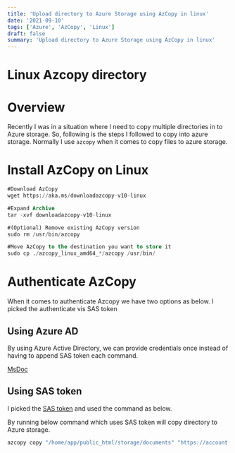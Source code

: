 ```yaml
---
title: 'Upload directory to Azure Storage using AzCopy in linux'
date: '2021-09-10'
tags: ['Azure', 'AzCopy', 'Linux']
draft: false
summary: 'Upload directory to Azure Storage using AzCopy in linux'
---
```


# Linux Azcopy directory

# Overview

Recently I was in a situation where I need to copy multiple directories in to Azure storage. So, following is the steps I followed to copy into azure storage. Normally I use `azcopy` when it comes to copy files to azure storage.

# Install AzCopy on Linux

```sql
#Download AzCopy
wget https://aka.ms/downloadazcopy-v10-linux

#Expand Archive
tar -xvf downloadazcopy-v10-linux

#(Optional) Remove existing AzCopy version
sudo rm /usr/bin/azcopy

#Move AzCopy to the destination you want to store it
sudo cp ./azcopy_linux_amd64_*/azcopy /usr/bin/
```

# Authenticate AzCopy

When it comes to authenticate Azcopy we have two options as below. I picked the authenticate vis SAS token

## Using Azure AD

By using Azure Active Directory, we can provide credentials once instead of having to append SAS token each command.

[MsDoc](https://docs.microsoft.com/en-gb/azure/storage/common/storage-use-azcopy-authorize-azure-active-directory)

## Using SAS token

I picked the [SAS token](https://docs.microsoft.com/en-gb/azure/storage/common/storage-sas-overview) and used the command as below.

By running below command which uses SAS token will copy directory to Azure storage.

```bash
azcopy copy "/home/app/public_html/storage/documents" "https://account.blob.core.windows.net/mycontainer1/?sv=2018-03-28&ss=bjqt&srt=sco&sp=rwddgcup&se=2019-05-01T05:01:17Z&st=2019-04-30T21:01:17Z&spr=https&sig=MGCXissyEzbtttkr3ewJIh2AR8KrghSy1DGM9ovN734bQF4%3D" --recursive=true
```
